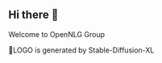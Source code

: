 ## Hi there 👋
Welcome to OpenNLG Group 

🌈LOGO is generated by Stable-Diffusion-XL
<!--

**Here are some ideas to get you started:**

🙋‍♀️ A short introduction - what is your organization all about?
 ✨Contribution guidelines - how can the community get involved?
👩‍💻 Useful resources - where can the community find your docs? Is there anything else the community should know?
🍿 Fun facts - what does your team eat for breakfast?
🧙 Remember, you can do mighty things with the power of [Markdown](https://docs.github.com/github/writing-on-github/getting-started-with-writing-and-formatting-on-github/basic-writing-and-formatting-syntax)
-->
